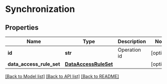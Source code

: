# Synchronization

## Properties
Name | Type | Description | Notes
------------ | ------------- | ------------- | -------------
**id** | **str** | Operation id | [optional] 
**data_access_rule_set** | [**DataAccessRuleSet**](DataAccessRuleSet.md) |  | [optional] 

[[Back to Model list]](../README.md#documentation-for-models) [[Back to API list]](../README.md#documentation-for-api-endpoints) [[Back to README]](../README.md)

